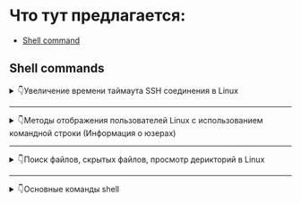 # Что тут предлагается:
- [Shell command](#shell-commands)

## Shell commands 

<details> 
<summary>👇Увеличение времени таймаута SSH соединения в Linux</summary>
<hr>

Здесь находится конфигурационный файл для ssh:

`sudo nano /etc/ssh/sshd_config`

Необходимые настройки:

**ClientAliveInterval**
> Задает интервал (в секундах), с которым сервер SSH отправляет клиенту сообщение keepalive (сигнал, отправляемый для проверки активности клиента

**ClientAliveCountMax**
> Определяет количество keepalive-сообщений, которые могут быть отправлены клиенту без получения ответа

Общее время таймаута SSH-соединения определяется такой формулой

**Timeout time = ClientAliveInterval * ClientAliveCountMax**

После изменения настроека необходимо перезагрузить служку `ssh`:

`sudo systemctl reload sshd`

</details>
<hr>

<details> 
<summary>👇Методы отображения пользователей Linux с использованием командной строки (Информация о юзерах)</summary>
<hr>

- Файл /etc/passwd

> Файл /etc/passwd содержит информацию о пользователях, зарегистрированных в системе. Каждая строка в этом файле представляет собой запись об одной учетной записи, которая включает в себя ее имя, пароль, идентификатор пользователя (UID), идентификатор группы (GID), дополнительную информацию о пользователе (GECOS), домашний каталог и оболочку входа.

Для просмотра содержимого файла /etc/passwd, вы можете использовать следующую команду:

`cat /etc/passwd`

Если вам необходимо получить список пользователей Linux, состоящий только из имен, тогда воспользуйтесь следующей командой:

`sed 's/:.*//' /etc/passwd`

> Пароли представлены в виде символов x. Это сделано в целях безопасности. На самом деле они хранятся в другом файле – /etc/shadow. 

- Команда who

Команда **who** показывает список активных пользователей, включая их имена, терминалы, с которых они вошли в систему, дату и время входа, а также IP-адрес, если доступен. Чтобы воспользоваться ей, введите в терминал:

`who`

- Команда users

Если вам требуется получить список имен пользователей, которые в данный момент вошли в систему с помощью командной строки (терминала) или через удаленное подключение, введите в консоль:

`users`

> Основное различие между командами who и users заключается в уровне детализации информации. Если вам нужно получить более подробную информацию, вы можете использовать who. Если вас интересует только список имен активных юзеров, users может быть более кратким и удобным вариантом.

- Команда w

Команда w предоставляет подробный список активных юзеров, включая их имена, терминалы, активность (что они делают в данный момент), время входа и загруженность системы. Чтобы получить этот список, достаточно ввести в терминале w

- Команда last

Команда last позволяет просматривать историю входов пользователей, которая включает в себя информацию о датах, времени и источниках входа каждого из них. Этот инструмент полезен для мониторинга активности пользователей и выявления потенциальных угроз безопасности.

- Команда lastlog

Команда lastlog предоставляет информацию о последних входах пользователей, включая дату и время этих событий. Это может быть полезно для просмотра активности пользователей в вашей системе.

</details>

<hr>

<details> 
<summary>👇Поиск файлов, скрытых файлов, просмотр дерикторий в Linux </summary>
<hr>
В основном для просмотра каталогов и директорий используется команда:

`ls [OPTIONS][FILE|FOLDER]`

На месте **[OPTIONS]** задаем желаемую опцию, а затем ссылаемся на файл **[FILE]** или директорию **[FOLDER]**. Если при вводе не указывать наименование директории, то по умолчанию вы получите перечисление содержимого директории, с которой вы работаете в настоящий момент.

Простые примеры:

- `ls -la`

> Выведется длинный список всех файлов (даже скрытых) в текущей директории

- `ls -la /var/www/site.local`

> Тут выведется список всех файлов из **/var/www/site.local**

Если надо увидеть только скрытые файлы, то можно комбинировать поток вывода ls свместе с grep:
`ls -a | grep "^\."`

<h3>Универсальная команда</h3>

`ls -lha`

Распишем основные опции:

- -a – отображение всего содержимого директории, включая скрытые файлы (их имена начинаются с точки).

- -l – вывести длинный список с подробной информацией.

- -р – если объект является директорией, то при выводе в конце названия отобразиться слэш.

- -h – для преобразования значений размера файлов в нужный формат. Автоматически размер файлов отображается в байтах без указания единицы измерения.

- -A – отображение всех файлов, кроме скрытых.

- --author – получение информации об авторе.

- -b – вывод имени файла, даже если в нем содержатся служебные символы, которые не видны при печати.

- -B – не выводить на экран резервные копии. Распознать резервную копию можно по знаку тильды ~ в конце имени.

- -с – вывод файлов с сортировкой по времени внесения последнего изменения. По умолчанию новые файлы расположены первыми в колонке.

- -С – вывод файлов колонками.

- -d – вывод сведений о директории без вывода ее содержимого.

- -f – отключение сортировки.

- -F – включить видимость типа объекта. Узнать тип объекта можно по присвоенному символу, который отображается в конце названия файла.

- --full-time – вывод информации в полном объеме, включая время в формате ISO.

- -i – отобразить inode, в котором находится файл.

- -g – аналогичная с командой -l, но без вывода имени владельца.

- -m – разделение элементов списка запятой.

- -1 (единица) – в каждой отдельной строке отображать информацию только по одному объекту.

- -n – при выводе объектов названия оставлять без кавычек.

- --color – данная опция позволяет использовать или отключить окрашивание объектов при выводе на экран. В качестве переменных можно использовать три значения, одно из которых – автоматический цветной вывод:

`--color=autо/ always/ never`

- -R – отобразить список из подкаталогов путем рекурсивного вывода.

- -S – вывод отсортированных файлов в зависимости от их размера. Объекты будут располагаться по списку от большего по размеру к меньшему.

- -Sr – команда, противоположная предыдущей: файлы выводятся от меньшего к большему.

- -u – сортировка объектов в зависимости от времени последнего доступа.

<hr>

Утилита `find` предоставляет пользователю возможность поиска файлов и каталогов в системе на основе определенных критериев. Чтобы задать собственный шаблон, используйте опцию -name. По умолчанию команда ищет объекты рекурсивно. Если Вы хотите ограничить поиск определенной глубиной, введите дополнительно параметр -maxdepth и его значение. Для примера найдем скрытые файлы и директории только на верхнем уровне иерархии текущего каталога (то есть — игнорируя содержимое дочерних папок):

`find . -maxdepth 1 -name ".*"`

Также в эту команду можно дописать параметр -type, который позволяет пользователю выбрать тип объекта для поиска (файл f, директория d и т.д.):

`find . -maxdepth 1 -type d -name ".*"`
`find . -maxdepth 1 -type f -name ".*"`
</details>

<hr>
<details> 
<summary>👇Основные команды shell </summary>
<hr>

- <h3>pwd</h3>

> Возвращает имя текущей директории

- <h3>cd</h3>

> Позволяет перейти в другую директорию

Большинство оболочек поддерживают автодополнение, так что такой вариант **worth**:

`cd Pro<TAB key>`

- <h3>cp</h3>

> Вы можете скопировать или сделать дубликаты некоторых файлов

Чтобы скопировать файл file1.txt во второй файл, например для резервного копирования, используйте:

`cp file1.txt file1.txt.bak`

Чтобы скопировать файл в другую директорию, используйте:

`cp file1.txt ./backups/`

> ./ означает «текущий каталог», поэтому «backups» находятся в текущем рабочем каталоге.

- <h3>mv</h3>

> Позволяет переместить файл

`mv file1.txt file1.txt.bak`

> Чтобы переместить файл в другую директорию:

`mv file1.txt ./backups/`

> Чтобы переместить все файлы

`mv * /{your_new_path}`

- <h3>mkdir</h3>

> Эта команда просто создаст каталог

`mkdir Projects`

У этой команды есть один удобный аргумент -p. Когда вы используете его, любые промежуточные каталоги, которые еще не существуют, также будут созданы. Если хотите создать свой первый проект внутри «Projects» напрямую, можете сделать это с помощью:

`mkdir -p Projects/my_first_project`

- <h3>touch</h3>

> Позволяет создать файл

`touch app.log`

- <h3>rmdir</h3>

> Поволяет удалить директорию. Так же поддерживает флаг -p **(Как и mkdir)** для рекурсивного удаления

`rmdir Projects`

`rmdir -p Projects/my_first_project`

- <h3>df</h3>

> Позволяет узнать информацию о распределении места в системе. Показывает свободное пространство на диске (disk free)

- -a, --all - отобразить все файловые системы, в том числе виртуальные, псевдо и недоступные;
- -B - изменить размер одного блока перед выводом данных, например, можно использовать BM, чтобы вывести все данные в мегабайтах;
- -h - выводить размеры в читаемом виде, в мегабайтах или гигабайтах;
- -H - выводить все размеры в гигабайтах;
- -i - выводить информацию об inode;
- -k - выводить размеры в килобайтах;
- --output - использовать специальный формат вывода, если не задано, выводит все поля. Доступны такие варианты: 'source', 'fstype', 'itotal', 'iused', 'iavail', 'ipcent', 'size', 'used', 'avail', 'pcent', 'file' и 'target';
- -P - использовать формат вывода POSIX;
- --total - выводить всю информацию про использованное и доступное место;
- -t, --type - выводить информацию только про указанные файловые системы;
- -x - выводить информацию обо всех, кроме указанных файловых систем;

Самый удобный вариант:

``` df -ha ```

</details>